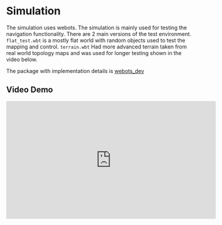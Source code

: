 # Simulation

The simulation uses webots. The simulation is mainly used for testing the navigation functionality. There are 2 main versions of the test environment.  `flat_test.wbt` is a mostly flat world with random objects used to test the mapping and control. `terrain.wbt` Had more advanced terrain taken from real world topology maps and was used for longer testing shown in the video below.

The package with implementation details is [webots_dev](./software/webots.md)

## Video Demo
<iframe width="560" height="315" src="https://www.youtube.com/embed/hkItTaB-6dM?si=2OFzfmv2va_WDwXR" title="YouTube video player" frameborder="0" allow="accelerometer; autoplay; clipboard-write; encrypted-media; gyroscope; picture-in-picture; web-share" referrerpolicy="strict-origin-when-cross-origin" allowfullscreen></iframe>